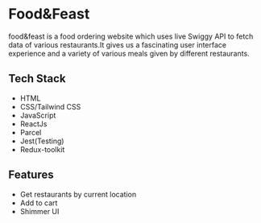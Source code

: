 # Food&Feast

food&feast is a food ordering website which uses live Swiggy API to fetch data of various restaurants.It gives us a fascinating user interface experience and a variety of various meals given by different restaurants.

## Tech Stack
- HTML
- CSS/Tailwind CSS
- JavaScript
- ReactJs
- Parcel
- Jest(Testing)
- Redux-toolkit

## Features

- Get restaurants by current location
- Add to cart
- Shimmer UI
